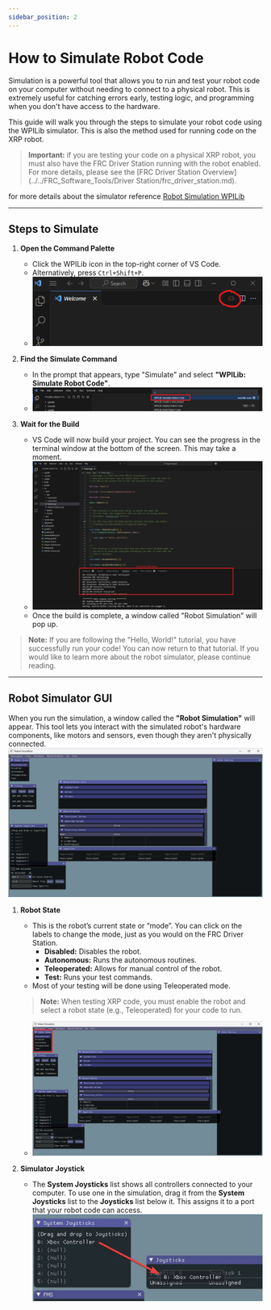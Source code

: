 ```yaml
---
sidebar_position: 2
---
```


# How to Simulate Robot Code

Simulation is a powerful tool that allows you to run and test your robot code on your computer without needing to connect to a physical robot. This is extremely useful for catching errors early, testing logic, and programming when you don't have access to the hardware.

This guide will walk you through the steps to simulate your robot code using the WPILib simulator. This is also the method used for running code on the XRP robot.

> **Important:** if you are testing your code on a physical XRP robot, you must also have the FRC Driver Station running with the robot enabled. For more details, please see the [FRC Driver Station Overview](../../FRC_Software_Tools/Driver Station/frc_driver_station.md).

for more details about the simulator reference [Robot Simulation WPILib](https://docs.wpilib.org/en/stable/docs/software/wpilib-tools/robot-simulation/simulation-gui.html)

---

## Steps to Simulate

1.  **Open the Command Palette**
    *   Click the WPILib icon in the top-right corner of VS Code.
    *   Alternatively, press `Ctrl+Shift+P`.
    *   ![WPILib icon](Step2_WPILib_icon.png)

2.  **Find the Simulate Command**
    *   In the prompt that appears, type "Simulate" and select **"WPILib: Simulate Robot Code"**.
    *   ![Simulate Robot Selection](Simulate_Robot_Selection.png)

3.  **Wait for the Build**
    *   VS Code will now build your project. You can see the progress in the terminal window at the bottom of the screen. This may take a moment.
    *   ![Terminal Window](Terminal_Window.png)
    *   Once the build is complete, a window called "Robot Simulation" will pop up.

> **Note:** If you are following the "Hello, World!" tutorial, you have successfully run your code! You can now return to that tutorial. If you would like to learn more about the robot simulator, please continue reading.

---

## Robot Simulator GUI

When you run the simulation, a window called the **"Robot Simulation"** will appear. This tool lets you interact with the simulated robot's hardware components, like motors and sensors, even though they aren't physically connected.
![Robot Simulation](Robot_Simulation_main.png)

1. **Robot State**
    * This is the robot’s current state or “mode”. You can click on the labels to change the mode, just as you would on the FRC Driver Station.
        * **Disabled:** Disables the robot.
        * **Autonomous:** Runs the autonomous routines.
        * **Teleoperated:** Allows for manual control of the robot.
        * **Test:** Runs your test commands.
    * Most of your testing will be done using Teleoperated mode.
    > **Note:** When testing XRP code, you must enable the robot and select a robot state (e.g., Teleoperated) for your code to run.
    *   ![Robot State](Robot_State.png)
    
2. **Simulator Joystick**
    * The **System Joysticks** list shows all controllers connected to your computer. To use one in the simulation, drag it from the **System Joysticks** list to the **Joysticks** list below it. This assigns it to a port that your robot code can access.
    ![Add Joystick](sim-gui-dragging-joysticks.webp)



